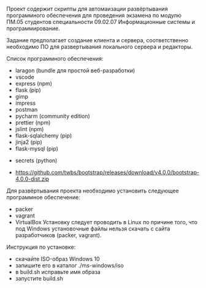 Проект содержит скрипты для автомаизации развёртывания программного обеспечения
для проведения экзамена по модулю ПМ.05 студентов специальности 09.02.07 Информационные системы
и программирование.

Задание предполагает создание клиента и сервера, соответственно необходимо ПО для развертывания локального 
сервера и редакторы.

Список программного обеспечения:
+ laragon (bundle для простой веб-разработки)
+ vscode
+ express (npm)
+ flask (pip)
+ gimp 
+ impress
+ postman
+ pycharm (community edition)
+ prettier (npm)
+ jslint (npm)
+ flask-sqlalchemy (pip)
+ jinja2 (pip)
+ flask-mysql (pip)
- secrets (python)
+ https://github.com/twbs/bootstrap/releases/download/v4.0.0/bootstrap-4.0.0-dist.zip


Для развёртывания проекта необходимо установить следующее программное обеспечение:
- packer
- vagrant
- VirtualBox
Установку следует проводить в Linux по причине того, что под Windows установочные файлы нельзя скачать с сайта 
разработчиков (packer, vagrant).

Инструкция по установке:
- скачайте ISO-образ Windows 10
- запишите его в каталог ./ms-windows/iso
- в build.sh исправьте имя образа
- запустите build.sh
